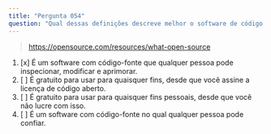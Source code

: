 ```yaml
---
title: "Pergunta 054"
question: "Qual dessas definições descreve melhor o software de código aberto?"
---
```


> https://opensource.com/resources/what-open-source  
1. [x] É um software com código-fonte que qualquer pessoa pode inspecionar, modificar e aprimorar.  
1. [ ] É gratuito para usar para quaisquer fins, desde que você assine a licença de código aberto.  
1. [ ] É gratuito para usar para quaisquer fins pessoais, desde que você não lucre com isso.  
1. [ ] É um software com código-fonte no qual qualquer pessoa pode confiar.  
